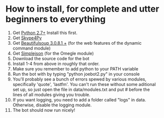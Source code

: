 # How to install, for complete and utter beginners to everything

1. Get [Python 2.7+](http://python.org/download/) Install this first.
2. Get [Skype4Py](http://sourceforge.net/projects/skype4py/)
3. Get [Beautifulsoup 3.0.8.1 +](http://www.crummy.com/software/BeautifulSoup/) (for the web features of the dynamic command module)
4. Get [Simplejson](http://pypi.python.org/pypi/simplejson/) (for the Omegle module)
5. Download the source code for the bot
6. Install 1-4 from above in roughly that order.
7. Make sure you remember to add python to your PATH variable
8. Run the bot with by typing "python joebot2.py" in your console
9. You'll probably see a bunch of errors spewed by various modules, specifically 'quote', 'lastfm'. You can't run these without some aditional set up, so just open the file in data/modules.txt and put # before the lines of all modules giving you trouble.
10. If you want logging, you need to add a folder called "logs" in data. Otherwise, disable the logging module.
11. The bot should now run nicely!